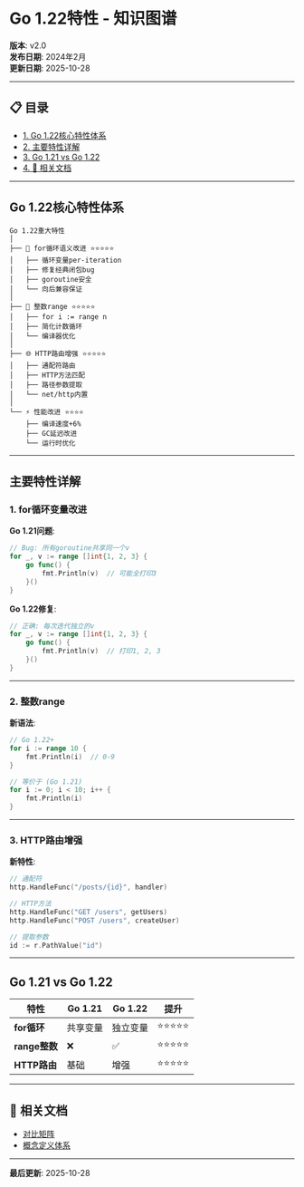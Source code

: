 ﻿# Go 1.22特性 - 知识图谱

**版本**: v2.0  
**发布日期**: 2024年2月  
**更新日期**: 2025-10-28

---


## 📋 目录

- [1. Go 1.22核心特性体系](#go-122核心特性体系)
- [2. 主要特性详解](#主要特性详解)
- [3. Go 1.21 vs Go 1.22](#go-121-vs-go-122)
- [4. 🔗 相关文档](#-相关文档)

---

## Go 1.22核心特性体系

```text
Go 1.22重大特性
│
├── 🔄 for循环语义改进 ⭐⭐⭐⭐⭐
│   ├── 循环变量per-iteration
│   ├── 修复经典闭包bug
│   ├── goroutine安全
│   └── 向后兼容保证
│
├── 🔢 整数range ⭐⭐⭐⭐⭐
│   ├── for i := range n
│   ├── 简化计数循环
│   └── 编译器优化
│
├── 🌐 HTTP路由增强 ⭐⭐⭐⭐⭐
│   ├── 通配符路由
│   ├── HTTP方法匹配
│   ├── 路径参数提取
│   └── net/http内置
│
└── ⚡ 性能改进 ⭐⭐⭐⭐
    ├── 编译速度+6%
    ├── GC延迟改进
    └── 运行时优化
```

---

## 主要特性详解

### 1. for循环变量改进

**Go 1.21问题**:
```go
// Bug: 所有goroutine共享同一个v
for _, v := range []int{1, 2, 3} {
    go func() {
        fmt.Println(v)  // 可能全打印3
    }()
}
```

**Go 1.22修复**:
```go
// 正确: 每次迭代独立的v
for _, v := range []int{1, 2, 3} {
    go func() {
        fmt.Println(v)  // 打印1, 2, 3
    }()
}
```

---

### 2. 整数range

**新语法**:
```go
// Go 1.22+
for i := range 10 {
    fmt.Println(i)  // 0-9
}

// 等价于 (Go 1.21)
for i := 0; i < 10; i++ {
    fmt.Println(i)
}
```

---

### 3. HTTP路由增强

**新特性**:
```go
// 通配符
http.HandleFunc("/posts/{id}", handler)

// HTTP方法
http.HandleFunc("GET /users", getUsers)
http.HandleFunc("POST /users", createUser)

// 提取参数
id := r.PathValue("id")
```

---

## Go 1.21 vs Go 1.22

| 特性 | Go 1.21 | Go 1.22 | 提升 |
|------|---------|---------|------|
| **for循环** | 共享变量 | 独立变量 | ⭐⭐⭐⭐⭐ |
| **range整数** | ❌ | ✅ | ⭐⭐⭐⭐⭐ |
| **HTTP路由** | 基础 | 增强 | ⭐⭐⭐⭐⭐ |

---

## 🔗 相关文档

- [对比矩阵](./00-对比矩阵.md)
- [概念定义体系](./00-概念定义体系.md)

---

**最后更新**: 2025-10-28
